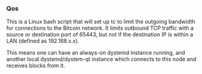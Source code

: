 ### Qos ###

This is a Linux bash script that will set up tc to limit the outgoing bandwidth for connections to the Bitcoin network. It limits outbound TCP traffic with a source or destination port of 65443, but not if the destination IP is within a LAN (defined as 192.168.x.x).

This means one can have an always-on dystemd instance running, and another local dystemd/dystem-qt instance which connects to this node and receives blocks from it.
